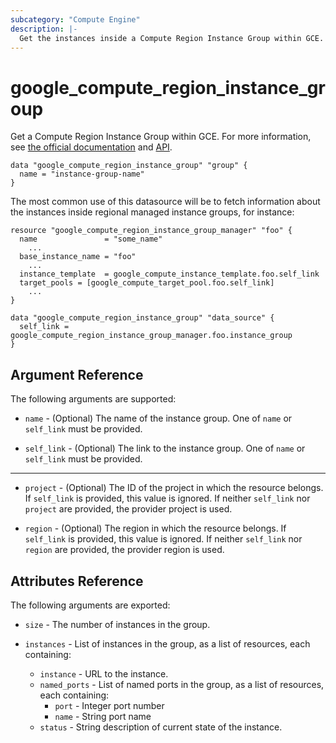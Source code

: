 ```yaml
---
subcategory: "Compute Engine"
description: |-
  Get the instances inside a Compute Region Instance Group within GCE.
---
```


# google_compute_region_instance_group

Get a Compute Region Instance Group within GCE.
For more information, see [the official documentation](https://cloud.google.com/compute/docs/instance-groups/distributing-instances-with-regional-instance-groups) and [API](https://cloud.google.com/compute/docs/reference/latest/regionInstanceGroups).

```hcl
data "google_compute_region_instance_group" "group" {
  name = "instance-group-name"
}
```

The most common use of this datasource will be to fetch information about the instances inside regional managed instance groups, for instance:

```hcl
resource "google_compute_region_instance_group_manager" "foo" {
  name               = "some_name"
    ...
  base_instance_name = "foo"
    ...
  instance_template  = google_compute_instance_template.foo.self_link
  target_pools = [google_compute_target_pool.foo.self_link]
    ...
}

data "google_compute_region_instance_group" "data_source" {
  self_link = google_compute_region_instance_group_manager.foo.instance_group
}
```

## Argument Reference

The following arguments are supported:

* `name` - (Optional) The name of the instance group.  One of `name` or `self_link` must be provided.

* `self_link` - (Optional) The link to the instance group.  One of `name` or `self_link` must be provided.

- - -

* `project` - (Optional) The ID of the project in which the resource belongs.
    If `self_link` is provided, this value is ignored.  If neither `self_link`
    nor `project` are provided, the provider project is used.

* `region` - (Optional) The region in which the resource belongs.  If `self_link`
    is provided, this value is ignored.  If neither `self_link` nor `region` are
    provided, the provider region is used.

## Attributes Reference

The following arguments are exported:

* `size` - The number of instances in the group.

* `instances` - List of instances in the group, as a list of resources, each containing:
    * `instance` - URL to the instance.
    * `named_ports` - List of named ports in the group, as a list of resources, each containing:
        * `port` - Integer port number
        * `name` - String port name
    * `status` - String description of current state of the instance.
